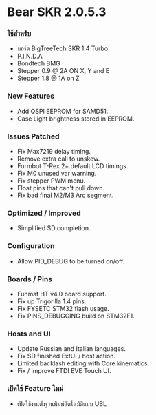 # Bear SKR 2.0.5.3

### ใช้สำหรับ 

* บอร์ต BigTreeTech SKR 1.4 Turbo
* P.I.N.D.A
* Bondtech BMG
* Stepper 0.9 @ 2A ON X, Y and E
* Stepper 1.8 @ 1A on Z

### New Features

* Add QSPI EEPROM for SAMD51.
* Case Light brightness stored in EEPROM.

### Issues Patched

* Fix Max7219 delay timing.
* Remove extra call to unskew.
* Formbot T-Rex 2+ default LCD timings.
* Fix M0 unused var warning.
* Fix stepper PWM menu.
* Float pins that can't pull down.
* Fix bad final M2/M3 Arc segment.

### Optimized / Improved

* Simplified SD completion.

### Configuration

* Allow PID_DEBUG to be turned on/off.

### Boards / Pins

* Funmat HT v4.0 board support.
* Fix up Trigorilla 1.4 pins.
* Fix FYSETC STM32 flash usage.
* Fix PINS_DEBUGGING build on STM32F1.

### Hosts and UI

* Update Russian and Italian languages.
* Fix SD finished ExtUI / host action.
* Limited backlash editing with Core kinematics.
* Fix / improve FTDI EVE Touch UI.

### เปิดใช้ Feature ใหม่

* เปิดใช้งานตั้งฐานพิมพ์อัตโนมัติแบบ UBL
